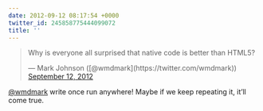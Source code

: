 ```yaml
---
date: 2012-09-12 08:17:54 +0000
twitter_id: 245858775444099072
title: ''
---
```


<blockquote class="twitter-tweet"><p lang="en" dir="ltr">Why is everyone all surprised that native code is better than HTML5?</p>&mdash; Mark Johnson ([@wmdmark](https://twitter.com/wmdmark)) <a href="https://twitter.com/wmdmark/status/245740699331489792?ref_src=twsrc%5Etfw">September 12, 2012</a></blockquote>
<script async src="https://platform.twitter.com/widgets.js" charset="utf-8"></script>

[@wmdmark](https://twitter.com/wmdmark) write once run anywhere! Maybe if we keep repeating it, it’ll come true.
